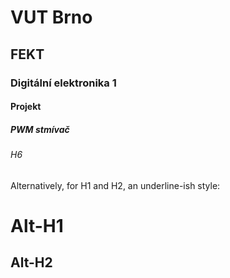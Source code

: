 # VUT Brno
## FEKT
### Digitální elektronika 1
#### Projekt
##### PWM stmívač
###### H6

Alternatively, for H1 and H2, an underline-ish style:

Alt-H1
======

Alt-H2
------
